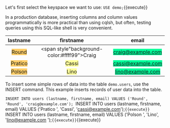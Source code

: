 Let's first select the keyspace we want to use: `USE demo;`{{execute}}

In a production database, inserting columns and column values programmatically is more practical than using cqlsh, but often, testing queries using this SQL-like shell is very convenient.

| lastname             | firstname | email |          
| :---:                 | :---:   | :---:        |
| <span style="background-color:#ffcc66">Round</span>   | <span style"background-color:#ffff99">Craig</span>  |<span style="background-color:#00ff99">craig@example.com</span>    |
| <span style="background-color:#ffcc66">Pratico</span>   | <span style="background-color:#ffff99">Cassi</span>   |<span style="background-color:#00ff99">cassi@example.com</span>     |  
| <span style="background-color:#ffcc66">Polson</span>   | <span style="background-color:#ffff99">Lino</span>  |<span style="background-color:#00ff99">lino@example.com</span>    |   

To insert some simple rows of data into the table `demo.users`, use the INSERT command. This example inserts records of user data into the table.

`INSERT INTO users (lastname, firstname, email) VALUES ('Round', 'Round', 'craig@example.com');
`INSERT INTO users (lastname, firstname, email) VALUES ('Pratico ', 'Cassi', 'cassi@example.com');`{{execute}}
`INSERT INTO users (lastname, firstname, email) VALUES ('Polson  ', 'Lino', 'lino@example.com ');`{{execute}}`{{execute}}
